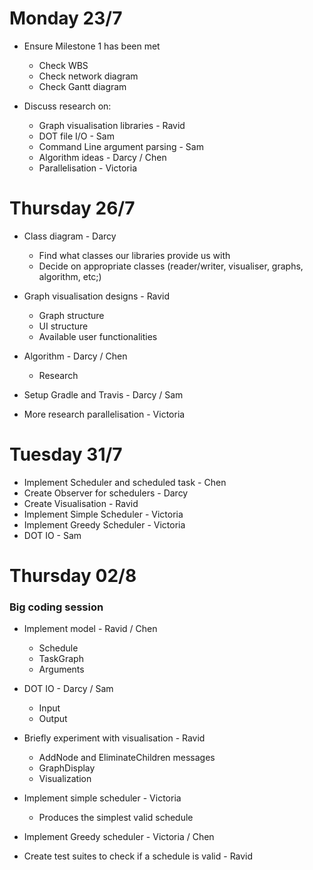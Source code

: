 # Monday 23/7
* Ensure Milestone 1 has been met
  * Check WBS
  * Check network diagram
  * Check Gantt diagram
  
* Discuss research on:
  * Graph visualisation libraries - Ravid
  * DOT file I/O - Sam
  * Command Line argument parsing - Sam
  * Algorithm ideas - Darcy / Chen
  * Parallelisation - Victoria

# Thursday 26/7
* Class diagram - Darcy
  * Find what classes our libraries provide us with
  * Decide on appropriate classes (reader/writer, visualiser, graphs, algorithm, etc;)

* Graph visualisation designs - Ravid
  * Graph structure
  * UI structure
  * Available user functionalities

* Algorithm - Darcy / Chen
  * Research

* Setup Gradle and Travis - Darcy / Sam

* More research parallelisation - Victoria 


# Tuesday 31/7
* Implement Scheduler and scheduled task - Chen
* Create Observer for schedulers - Darcy 
* Create Visualisation - Ravid
* Implement Simple Scheduler - Victoria
* Implement Greedy Scheduler - Victoria
* DOT IO - Sam

# Thursday 02/8
### Big coding session
* Implement model - Ravid / Chen
  * Schedule
  * TaskGraph
  * Arguments
  
* DOT IO - Darcy / Sam
  * Input
  * Output

* Briefly experiment with visualisation - Ravid
  * AddNode and EliminateChildren messages
  * GraphDisplay
  * Visualization

* Implement simple scheduler - Victoria
  * Produces the simplest valid schedule

* Implement Greedy scheduler - Victoria / Chen

* Create test suites to check if a schedule is valid - Ravid
